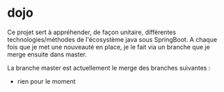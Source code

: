 # dojo

Ce projet sert à appréhender, de façon unitaire, différentes technologies/méthodes de l'écosystème java sous SpringBoot.
A chaque fois que je met une nouveauté en place, je le fait via un branche que je merge ensuite dans master.

La branche master est actuellement le merge des branches suivantes :

* rien pour le moment
